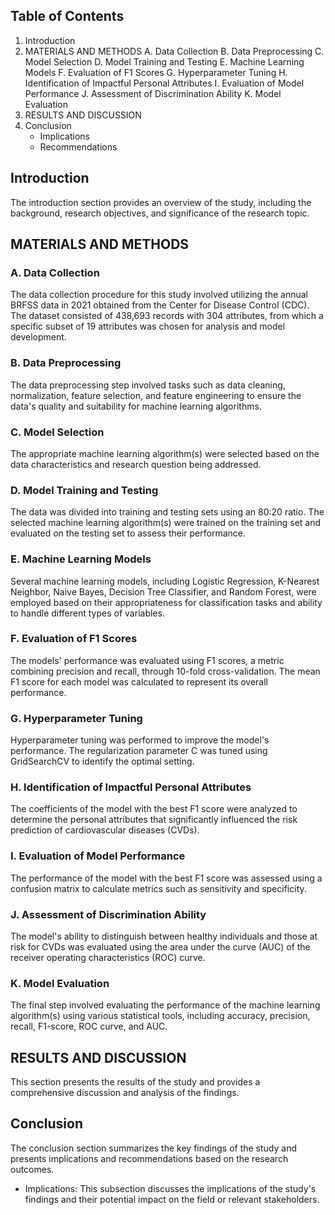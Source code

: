 ## Table of Contents
1. Introduction
2. MATERIALS AND METHODS
   A. Data Collection
   B. Data Preprocessing
   C. Model Selection
   D. Model Training and Testing
   E. Machine Learning Models
   F. Evaluation of F1 Scores
   G. Hyperparameter Tuning
   H. Identification of Impactful Personal Attributes
   I. Evaluation of Model Performance
   J. Assessment of Discrimination Ability
   K. Model Evaluation
3. RESULTS AND DISCUSSION
4. Conclusion
   - Implications
   - Recommendations

## Introduction

The introduction section provides an overview of the study, including the background, research objectives, and significance of the research topic.

## MATERIALS AND METHODS

### A. Data Collection

The data collection procedure for this study involved utilizing the annual BRFSS data in 2021 obtained from the Center for Disease Control (CDC). The dataset consisted of 438,693 records with 304 attributes, from which a specific subset of 19 attributes was chosen for analysis and model development.

### B. Data Preprocessing

The data preprocessing step involved tasks such as data cleaning, normalization, feature selection, and feature engineering to ensure the data's quality and suitability for machine learning algorithms.

### C. Model Selection

The appropriate machine learning algorithm(s) were selected based on the data characteristics and research question being addressed.

### D. Model Training and Testing

The data was divided into training and testing sets using an 80:20 ratio. The selected machine learning algorithm(s) were trained on the training set and evaluated on the testing set to assess their performance.

### E. Machine Learning Models

Several machine learning models, including Logistic Regression, K-Nearest Neighbor, Naive Bayes, Decision Tree Classifier, and Random Forest, were employed based on their appropriateness for classification tasks and ability to handle different types of variables.

### F. Evaluation of F1 Scores

The models' performance was evaluated using F1 scores, a metric combining precision and recall, through 10-fold cross-validation. The mean F1 score for each model was calculated to represent its overall performance.

### G. Hyperparameter Tuning

Hyperparameter tuning was performed to improve the model's performance. The regularization parameter C was tuned using GridSearchCV to identify the optimal setting.

### H. Identification of Impactful Personal Attributes

The coefficients of the model with the best F1 score were analyzed to determine the personal attributes that significantly influenced the risk prediction of cardiovascular diseases (CVDs).

### I. Evaluation of Model Performance

The performance of the model with the best F1 score was assessed using a confusion matrix to calculate metrics such as sensitivity and specificity.

### J. Assessment of Discrimination Ability

The model's ability to distinguish between healthy individuals and those at risk for CVDs was evaluated using the area under the curve (AUC) of the receiver operating characteristics (ROC) curve.

### K. Model Evaluation

The final step involved evaluating the performance of the machine learning algorithm(s) using various statistical tools, including accuracy, precision, recall, F1-score, ROC curve, and AUC.

## RESULTS AND DISCUSSION

This section presents the results of the study and provides a comprehensive discussion and analysis of the findings.

## Conclusion

The conclusion section summarizes the key findings of the study and presents implications and recommendations based on the research outcomes.

- Implications: This subsection discusses the implications of the study's findings and their potential impact on the field or relevant stakeholders.

